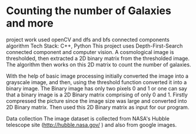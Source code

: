 # Counting the number of Galaxies and more
project work
used openCV and dfs and bfs connected components algorithm
Tech Stack: C++, Python
This project uses Depth-First-Search connected component and computer vision. A cosmological image is thresholded, then extracted a 2D binary matrix from the thresholded image. The algorithm then works on this 2D matrix to count the number of galaxies.

With the help of basic image processing initially converted the image into a grayscale image, and then, using the threshold function converted it into a binary image.
The Binary image has only two pixels 0 and 1 or one can say that a binary image is a 2D Binary matrix comprising of only 0 and 1.  Firstly compressed the picture since the image size was large and converted into 2D Binary matrix.
Then used this 2D Binary matrix as input for our program.

Data collection
The image dataset is collected from NASA's Hubble telescope site (http://hubble.nasa.gov/ ) and also from google images. 

